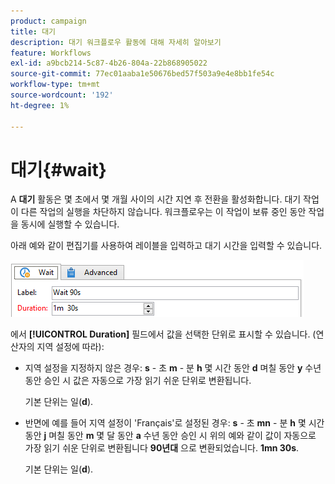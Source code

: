 ```yaml
---
product: campaign
title: 대기
description: 대기 워크플로우 활동에 대해 자세히 알아보기
feature: Workflows
exl-id: a9bcb214-5c87-4b26-804a-22b868905022
source-git-commit: 77ec01aaba1e50676bed57f503a9e4e8bb1fe54c
workflow-type: tm+mt
source-wordcount: '192'
ht-degree: 1%

---
```


# 대기{#wait}



A **대기** 활동은 몇 초에서 몇 개월 사이의 시간 지연 후 전환을 활성화합니다. 대기 작업이 다른 작업의 실행을 차단하지 않습니다. 워크플로우는 이 작업이 보류 중인 동안 작업을 동시에 실행할 수 있습니다.

아래 예와 같이 편집기를 사용하여 레이블을 입력하고 대기 시간을 입력할 수 있습니다.

![](assets/edit_wait.png)

에서 **[!UICONTROL Duration]** 필드에서 값을 선택한 단위로 표시할 수 있습니다. (연산자의 지역 설정에 따라):

* 지역 설정을 지정하지 않은 경우: **s** - 초 **m** - 분 **h** 몇 시간 동안 **d** 며칠 동안 **y** 수년 동안 승인 시 값은 자동으로 가장 읽기 쉬운 단위로 변환됩니다.

   기본 단위는 일(**d**).

* 반면에 예를 들어 지역 설정이 &#39;Français&#39;로 설정된 경우: **s** - 초 **mn** - 분 **h** 몇 시간 동안 **j** 며칠 동안 **m** 몇 달 동안 **a** 수년 동안 승인 시 위의 예와 같이 값이 자동으로 가장 읽기 쉬운 단위로 변환됩니다 **90년대** 으로 변환되었습니다. **1mn 30s**.

   기본 단위는 일(**d**).
